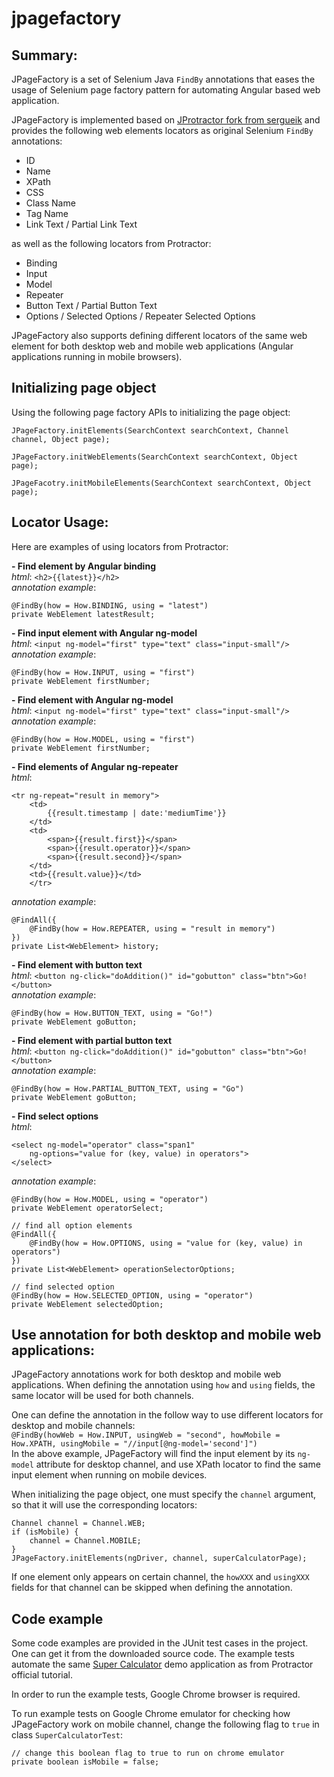 # jpagefactory

## Summary:

JPageFactory is a set of Selenium Java `FindBy` annotations that eases the usage of Selenium page factory pattern for automating Angular based web application. 

JPageFactory is implemented based on [JProtractor fork from sergueik](https://github.com/sergueik/jProtractor) and provides the following web elements locators as original Selenium `FindBy` annotations:
* ID
* Name
* XPath
* CSS
* Class Name
* Tag Name
* Link Text / Partial Link Text
   
as well as the following locators from Protractor:
* Binding
* Input
* Model
* Repeater
* Button Text / Partial Button Text
* Options / Selected Options / Repeater Selected Options

JPageFactory also supports defining different locators of the same web element for both desktop web and mobile web applications (Angular applications running in mobile browsers).

## Initializing page object
Using the following page factory APIs to initializing the page object:
```
JPageFactory.initElements(SearchContext searchContext, Channel channel, Object page);

JPageFactory.initWebElements(SearchContext searchContext, Object page);

JPageFacotry.initMobileElements(SearchContext searchContext, Object page);
```
 
## Locator Usage:
Here are examples of using locators from Protractor:

**- Find element by Angular binding**  
_html_: `<h2>{{latest}}</h2>`  
_annotation example_: 
```
@FindBy(how = How.BINDING, using = "latest")
private WebElement latestResult;
```

**- Find input element with Angular ng-model**  
_html_: `<input ng-model="first" type="text" class="input-small"/>`  
_annotation example_: 
```
@FindBy(how = How.INPUT, using = "first")
private WebElement firstNumber;
```  

**- Find element with Angular ng-model**  
_html_: `<input ng-model="first" type="text" class="input-small"/>`  
_annotation example_: 
```
@FindBy(how = How.MODEL, using = "first")
private WebElement firstNumber;
```

**- Find elements of Angular ng-repeater**  
_html_: 
```
<tr ng-repeat="result in memory">
    <td>
        {{result.timestamp | date:'mediumTime'}}
    </td>
    <td>
        <span>{{result.first}}</span>
        <span>{{result.operator}}</span>
        <span>{{result.second}}</span>
    </td>
    <td>{{result.value}}</td>
    </tr>
```
_annotation example_:
```
@FindAll({
    @FindBy(how = How.REPEATER, using = "result in memory")
})
private List<WebElement> history;
```

**- Find element with button text**  
_html_: `<button ng-click="doAddition()" id="gobutton" class="btn">Go!</button>`  
_annotation example_: 
```
@FindBy(how = How.BUTTON_TEXT, using = "Go!")
private WebElement goButton;
```

**- Find element with partial button text**  
_html_: `<button ng-click="doAddition()" id="gobutton" class="btn">Go!</button>`  
_annotation example_: 
```
@FindBy(how = How.PARTIAL_BUTTON_TEXT, using = "Go")
private WebElement goButton;
```

**- Find select options**  
_html_: 
```
<select ng-model="operator" class="span1"
    ng-options="value for (key, value) in operators">
</select>
```
_annotation example_:
```
@FindBy(how = How.MODEL, using = "operator")
private WebElement operatorSelect;

// find all option elements
@FindAll({
    @FindBy(how = How.OPTIONS, using = "value for (key, value) in operators")
})
private List<WebElement> operationSelectorOptions;

// find selected option
@FindBy(how = How.SELECTED_OPTION, using = "operator")
private WebElement selectedOption;

```

## Use annotation for both desktop and mobile web applications:

JPageFactory annotations work for both desktop and mobile web applications.
When defining the annotation using `how` and `using` fields, the same locator will be used for both channels.  

One can define the annotation in the follow way to use different locators for desktop and mobile channels:  
`@FindBy(howWeb = How.INPUT, usingWeb = "second", howMobile = How.XPATH, usingMobile = "//input[@ng-model='second']")`  
In the above example, JPageFactory will find the input element by its `ng-model` attribute for desktop channel, and use XPath locator to find the same input element when running on mobile devices.

When initializing the page object, one must specify the `channel` argument, so that it will use the corresponding locators:
```
Channel channel = Channel.WEB;
if (isMobile) {
    channel = Channel.MOBILE;
}
JPageFactory.initElements(ngDriver, channel, superCalculatorPage);
```

If one element only appears on certain channel, the `howXXX` and `usingXXX` fields for that channel can be skipped when defining the annotation.

## Code example

Some code examples are provided in the JUnit test cases in the project. One can get it from the downloaded source code.
The example tests automate the same [Super Calculator](http://juliemr.github.io/protractor-demo/) demo application as from Protractor official tutorial.

In order to run the example tests, Google Chrome browser is required.

To run example tests on Google Chrome emulator for checking how JPageFactory work on mobile channel, change the following flag to `true` in class `SuperCalculatorTest`:
```
// change this boolean flag to true to run on chrome emulator
private boolean isMobile = false;
```
